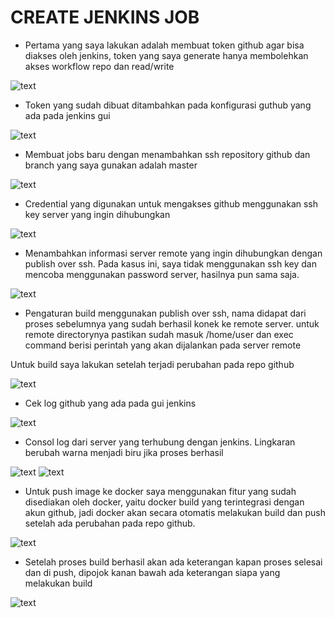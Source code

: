 # CREATE JENKINS JOB

- Pertama yang saya lakukan adalah membuat token github agar bisa diakses oleh jenkins, token yang saya generate hanya membolehkan akses workflow repo dan read/write

![text](asset/1.png)

- Token yang sudah dibuat ditambahkan pada konfigurasi guthub yang ada pada jenkins gui 

![text](asset/2.png)

- Membuat jobs baru dengan menambahkan ssh repository github dan branch yang saya gunakan adalah master

![text](asset/3.png)

- Credential yang digunakan untuk mengakses github menggunakan ssh key server yang ingin dihubungkan

![text](asset/4.png)

- Menambahkan informasi server remote yang ingin dihubungkan dengan publish over ssh. Pada kasus ini, saya tidak menggunakan ssh key dan mencoba menggunakan password server, hasilnya pun sama saja.

![text](asset/5.png)

- Pengaturan build menggunakan publish over ssh, nama didapat dari proses sebelumnya yang sudah berhasil konek ke remote server. untuk remote directorynya pastikan sudah masuk /home/user dan exec command berisi perintah yang akan dijalankan pada server remote

Untuk build saya lakukan setelah terjadi perubahan pada repo github

![text](asset/6.png)

- Cek log github yang ada pada gui jenkins

![text](asset/7.png)

- Consol log dari server yang terhubung dengan jenkins. Lingkaran berubah warna menjadi biru jika proses berhasil 

![text](asset/8.png)
![text](asset/9.png)

- Untuk push image ke docker saya menggunakan fitur yang sudah disediakan oleh docker, yaitu docker build yang terintegrasi dengan akun github, jadi docker akan secara otomatis melakukan build dan push setelah ada perubahan pada repo github.

![text](asset/10.png)

- Setelah proses build berhasil akan ada keterangan kapan proses selesai dan di push, dipojok kanan bawah ada keterangan siapa yang melakukan build

![text](asset/11.png)